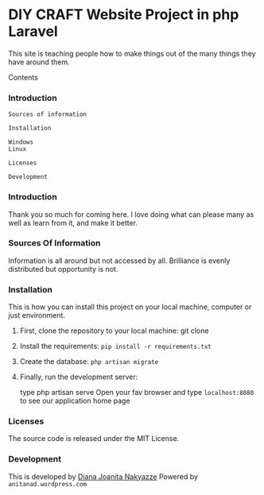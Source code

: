 # DIY CRAFT Website Project in php Laravel

This site is teaching people how to make things out of the many things they have around them.

Contents

### Introduction

    Sources of information

    Installation

    Windows
    Linux

    Licenses

    Development

### Introduction

Thank you so much for coming here. I love doing what can please many as well as learn from it, and make it better.

### Sources Of Information

Information is all around but not accessed by all. Brilliance is evenly distributed but opportunity is not. 

### Installation

This is how you can install this project on your local machine, computer or just environment.

1. First, clone the repository to your local machine:
	git clone 

2. Install the requirements:
	`pip install -r requirements.txt`

3. Create the database:
 	`php artisan migrate `

4. Finally, run the development server:
	
	
	type php artisan serve
    Open your fav browser and type `localhost:8080` to see our application home page

### Licenses

The source code is released under the MIT License.

### Development

This is developed by [Diana Joanita Nakyazze](mailto:dianajoanita900@gmail.com)
Powered by ```anitanad.wordpress.com```


